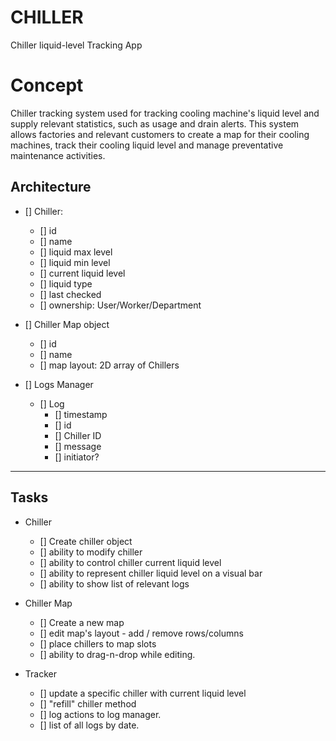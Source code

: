 # CHILLER
Chiller liquid-level Tracking App

# Concept
Chiller tracking system used for tracking cooling machine's liquid level and supply relevant statistics, such as usage and drain alerts.
This system allows factories and relevant customers to create a map for their cooling machines, track their cooling liquid level and manage preventative maintenance activities.

## Architecture

- [] Chiller: 
    - [] id
    - [] name
    - [] liquid max level
    - [] liquid min level
    - [] current liquid level
    - [] liquid type
    - [] last checked
    - [] ownership: User/Worker/Department


- [] Chiller Map object 
    - [] id
    - [] name
    - [] map layout: 2D array of Chillers

- [] Logs Manager 
    - [] Log
        - [] timestamp
        - [] id 
        - [] Chiller ID 
        - [] message 
        - [] initiator?
----------------------

## Tasks

- Chiller
    - [] Create chiller object
    - [] ability to modify chiller
    - [] ability to control chiller current liquid level
    - [] ability to represent chiller liquid level on a visual bar
    - [] ability to show list of relevant logs
    
- Chiller Map
    - [] Create a new map
    - [] edit map's layout - add / remove rows/columns
    - [] place chillers to map slots 
    - [] ability to drag-n-drop while editing.

- Tracker 
    - [] update a specific chiller with current liquid level
    - [] "refill" chiller method
    - [] log actions to log manager.
    - [] list of all logs by date.

